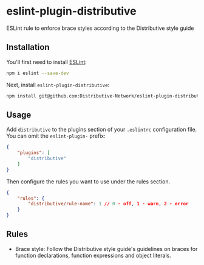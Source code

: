# eslint-plugin-distributive

ESLint rule to enforce brace styles according to the Distributive style guide

## Installation

You'll first need to install [ESLint](https://eslint.org/):

```sh
npm i eslint --save-dev
```

Next, install `eslint-plugin-distributive`:

```sh
npm install git@github.com:Distributive-Network/eslint-plugin-distributive.git --save-dev
```

## Usage

Add `distributive` to the plugins section of your `.eslintrc` configuration file. You can omit the `eslint-plugin-` prefix:

```json
{
    "plugins": [
        "distributive"
    ]
}
```


Then configure the rules you want to use under the rules section.

```json
{
    "rules": {
        "distributive/rule-name": 1 // 0 - off, 1 - warn, 2 - error
    }
}
```

## Rules
 - Brace style: Follow the Distributive style guide's guidelines on braces for function declarations, function expressions and object literals.

